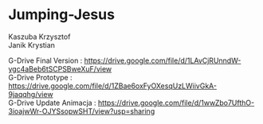 # Jumping-Jesus

Kaszuba Krzysztof </br>
Janik Krystian </br>

G-Drive Final Version  :  https://drive.google.com/file/d/1LAvCjRUnndW-ygc4aBeb6tSCPSBweXuF/view </br>
G-Drive Prototype :   https://drive.google.com/file/d/1ZBae6oxFyOXesqUzLWiivGkA-9jaqqhg/view  </br>
G-Drive Update Animacja : https://drive.google.com/file/d/1wwZbo7UfthO-3ioajwWr-OJYSsopwSHT/view?usp=sharing </br>
